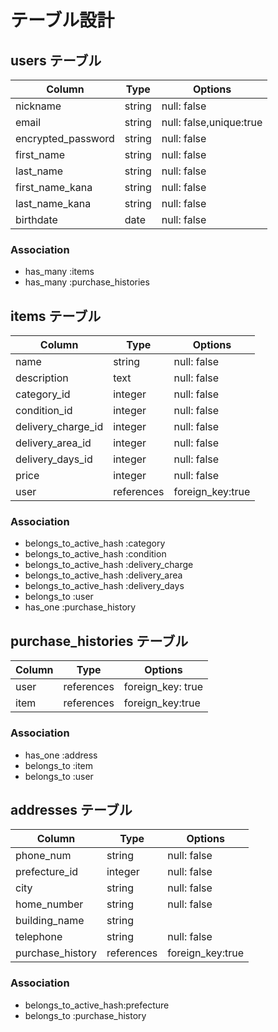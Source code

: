 # テーブル設計

## users テーブル

| Column             | Type    | Options                 |
| ------------------ | ------- | ----------------------- |
| nickname           | string  | null: false             |
| email              | string  | null: false,unique:true |
| encrypted_password | string  | null: false             |
| first_name         | string  | null: false             |
| last_name          | string  | null: false             |
| first_name_kana    | string  | null: false             |
| last_name_kana     | string  | null: false             |
| birthdate          | date    | null: false             |

### Association

- has_many :items
- has_many :purchase_histories


## items テーブル

| Column             | Type       | Options                      |
| ------------------ | ---------- | ---------------------------- |
| name               | string     | null: false                  |
| description        | text       | null: false                  | 
| category_id        | integer    | null: false                  |
| condition_id       | integer    | null: false                  |
| delivery_charge_id | integer    | null: false                  |
| delivery_area_id   | integer    | null: false                  |
| delivery_days_id   | integer    | null: false                  |
| price              | integer    | null: false                  |
| user               | references | foreign_key:true             |

### Association

- belongs_to_active_hash :category
- belongs_to_active_hash :condition
- belongs_to_active_hash :delivery_charge
- belongs_to_active_hash :delivery_area
- belongs_to_active_hash :delivery_days
- belongs_to :user
- has_one :purchase_history


## purchase_histories テーブル

| Column     | Type       | Options           |
| ---------- | ---------- | ----------------- |
| user       | references | foreign_key: true |
| item       | references | foreign_key:true  |


### Association

- has_one :address
- belongs_to :item
- belongs_to :user

## addresses テーブル

| Column           | Type       | Options             |
| ---------------- | ---------- | ------------------- |
| phone_num        | string     | null: false         |
| prefecture_id    | integer    | null: false         |
| city             | string     | null: false         |
| home_number      | string     | null: false         |
| building_name    | string     |                     |
| telephone        | string     | null: false         |
| purchase_history | references | foreign_key:true    |

### Association

- belongs_to_active_hash:prefecture
- belongs_to :purchase_history